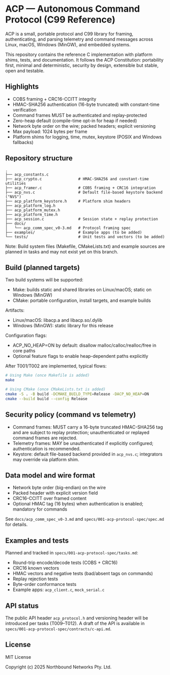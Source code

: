 # ACP — Autonomous Command Protocol (C99 Reference)

ACP is a small, portable protocol and C99 library for framing, authenticating, and parsing telemetry and command messages across Linux, macOS, Windows (MinGW), and embedded systems.

This repository contains the reference C implementation with platform shims, tests, and documentation. It follows the ACP Constitution: portability first, minimal and deterministic, security by design, extensible but stable, open and testable.

## Highlights

- COBS framing + CRC16-CCITT integrity
- HMAC-SHA256 authentication (16-byte truncated) with constant-time verification
- Command frames MUST be authenticated and replay-protected
- Zero-heap default (compile-time opt-in for heap if needed)
- Network byte order on the wire; packed headers; explicit versioning
- Max payload: 1024 bytes per frame
- Platform shims for logging, time, mutex, keystore (POSIX and Windows fallbacks)

## Repository structure

```text
.
├── acp_constants.c
├── acp_crypto.c                # HMAC-SHA256 and constant-time utilities
├── acp_framer.c                # COBS framing + CRC16 integration
├── acp_nvs.c                   # Default file-based keystore backend ("NVS")
├── acp_platform_keystore.h     # Platform shim headers
├── acp_platform_log.h
├── acp_platform_mutex.h
├── acp_platform_time.h
├── acp_session.c               # Session state + replay protection
├── docs/
│   └── acp_comm_spec_v0-3.md   # Protocol framing spec
├── examples/                   # Example apps (to be added)
└── tests/                      # Unit tests and vectors (to be added)
```

Note: Build system files (Makefile, CMakeLists.txt) and example sources are planned in tasks and may not exist yet on this branch.

## Build (planned targets)

Two build systems will be supported:

- Make: builds static and shared libraries on Linux/macOS; static on Windows (MinGW)
- CMake: portable configuration, install targets, and example builds

Artifacts:

- Linux/macOS: libacp.a and libacp.so/.dylib
- Windows (MinGW): static library for this release

Configuration flags:

- ACP_NO_HEAP=ON by default: disallow malloc/calloc/realloc/free in core paths
- Optional feature flags to enable heap-dependent paths explicitly

After T001/T002 are implemented, typical flows:

```sh
# Using Make (once Makefile is added)
make

# Using CMake (once CMakeLists.txt is added)
cmake -S . -B build -DCMAKE_BUILD_TYPE=Release -DACP_NO_HEAP=ON
cmake --build build --config Release
```

## Security policy (command vs telemetry)

- Command frames: MUST carry a 16-byte truncated HMAC-SHA256 tag and are subject to replay protection; unauthenticated or replayed command frames are rejected.
- Telemetry frames: MAY be unauthenticated if explicitly configured; authentication is recommended.
- Keystore: default file-based backend provided in `acp_nvs.c`; integrators may override via platform shim.

## Data model and wire format

- Network byte order (big-endian) on the wire
- Packed header with explicit version field
- CRC16-CCITT over framed content
- Optional HMAC tag (16 bytes) when authentication is enabled; mandatory for commands

See `docs/acp_comm_spec_v0-3.md` and `specs/001-acp-protocol-spec/spec.md` for details.

## Examples and tests

Planned and tracked in `specs/001-acp-protocol-spec/tasks.md`:

- Round-trip encode/decode tests (COBS + CRC16)
- CRC16 known vectors
- HMAC vectors and negative tests (bad/absent tags on commands)
- Replay rejection tests
- Byte-order conformance tests
- Example apps: `acp_client.c`, `mock_serial.c`

## API status

The public API header `acp_protocol.h` and versioning header will be introduced per tasks (T009–T012). A draft of the API is available in `specs/001-acp-protocol-spec/contracts/c-api.md`.

## License

MIT License

Copyright (c) 2025 Northbound Networks Pty. Ltd.
